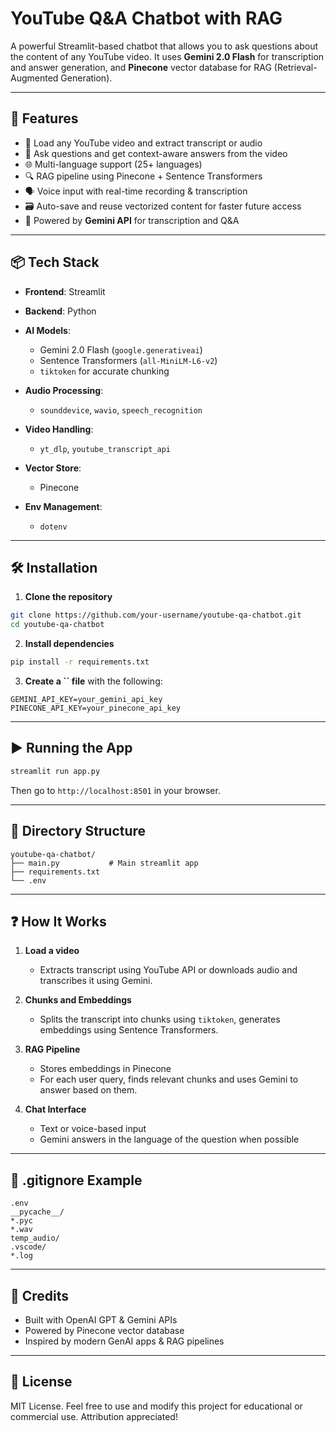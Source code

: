 # YouTube Q\&A Chatbot with RAG

A powerful Streamlit-based chatbot that allows you to ask questions about the content of any YouTube video. It uses **Gemini 2.0 Flash** for transcription and answer generation, and **Pinecone** vector database for RAG (Retrieval-Augmented Generation).

---

## 🚀 Features

* 🎥 Load any YouTube video and extract transcript or audio
* 🧠 Ask questions and get context-aware answers from the video
* 🌐 Multi-language support (25+ languages)
* 🔍 RAG pipeline using Pinecone + Sentence Transformers
* 🗣️ Voice input with real-time recording & transcription
* 🗃️ Auto-save and reuse vectorized content for faster future access
* 🤖 Powered by **Gemini API** for transcription and Q\&A

---

## 📦 Tech Stack

* **Frontend**: Streamlit
* **Backend**: Python
* **AI Models**:

  * Gemini 2.0 Flash (`google.generativeai`)
  * Sentence Transformers (`all-MiniLM-L6-v2`)
  * `tiktoken` for accurate chunking
* **Audio Processing**:

  * `sounddevice`, `wavio`, `speech_recognition`
* **Video Handling**:

  * `yt_dlp`, `youtube_transcript_api`
* **Vector Store**:

  * Pinecone
* **Env Management**:

  * `dotenv`

---

## 🛠️ Installation

1. **Clone the repository**

```bash
git clone https://github.com/your-username/youtube-qa-chatbot.git
cd youtube-qa-chatbot
```

2. **Install dependencies**

```bash
pip install -r requirements.txt
```

3. **Create a **\`\`** file** with the following:

```env
GEMINI_API_KEY=your_gemini_api_key
PINECONE_API_KEY=your_pinecone_api_key
```

---

## ▶️ Running the App

```bash
streamlit run app.py
```

Then go to `http://localhost:8501` in your browser.

---

## 📂 Directory Structure

```
youtube-qa-chatbot/
├── main.py           # Main streamlit app
├── requirements.txt
└── .env
```

---

## ❓ How It Works

1. **Load a video**

   * Extracts transcript using YouTube API or downloads audio and transcribes it using Gemini.

2. **Chunks and Embeddings**

   * Splits the transcript into chunks using `tiktoken`, generates embeddings using Sentence Transformers.

3. **RAG Pipeline**

   * Stores embeddings in Pinecone
   * For each user query, finds relevant chunks and uses Gemini to answer based on them.

4. **Chat Interface**

   * Text or voice-based input
   * Gemini answers in the language of the question when possible

---

## 🔐 .gitignore Example

```gitignore
.env
__pycache__/
*.pyc
*.wav
temp_audio/
.vscode/
*.log
```

---

## 📢 Credits

* Built with OpenAI GPT & Gemini APIs
* Powered by Pinecone vector database
* Inspired by modern GenAI apps & RAG pipelines

---

## 📜 License

MIT License. Feel free to use and modify this project for educational or commercial use. Attribution appreciated!
